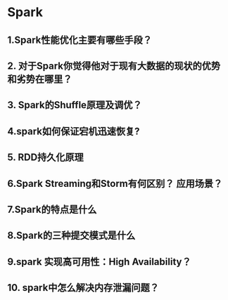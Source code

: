 # Spark

## 1.Spark性能优化主要有哪些手段？

## 2. 对于Spark你觉得他对于现有大数据的现状的优势和劣势在哪里？

## 3. Spark的Shuffle原理及调优？

## 4.spark如何保证宕机迅速恢复?

## 5. RDD持久化原理

## 6.Spark Streaming和Storm有何区别？ 应用场景？

## 7.Spark的特点是什么

## 8.Spark的三种提交模式是什么

## 9.spark 实现高可用性：High Availability？

## 10. spark中怎么解决内存泄漏问题？